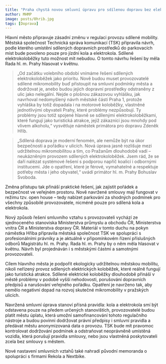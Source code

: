 ```yaml
---
title: "Praha chystá novou smluvní úpravu pro sdílenou dopravu bez elektrokoloběžek"
author: MHMP
image: posts/0hrib.jpg
tags: [Doprava]
---
```


Hlavní město připravuje zásadní změnu v regulaci provozu sdílené mobility. Městská společnost Technická správa komunikací (TSK) připravila návrh, podle kterého umístění sdílených dopravních prostředků do parkovacích míst bude povoleno pouze pro jízdní kola a elektrokola. Sdílené elektrokoloběžky tuto možnost mít nebudou. O tomto návrhu řešení by měla Rada hl. m. Prahy hlasovat v květnu.

> „Od začátku volebního období vnímáme řešení sdílených elektrokoloběžek jako prioritu. Nově budou muset provozovatelé sdílené mikromobility buď přistoupit na smluvní podmínky města a dodržovat je, anebo budou jejich dopravní prostředky odstraněny z ulic jako nelegální. Nejde o plošnou zákazovou vyhlášku, jak navrhoval nedomyšlený návrh městské části Praha 1, protože vyhláška by totiž dopadala i na motorové koloběžky, vlastněné jednotlivými obyvateli Prahy, které problémy nezpůsobují. Ty problémy jsou totiž spojené hlavně se sdílenými elektrokoloběžkami, které fungují jako turistická atrakce, jejíž zákazníci jsou mnohdy pod vlivem alkoholu,“ vysvětluje náměstek primátora pro dopravu Zdeněk Hřib.

> „Sdílená doprava je moderní fenomén, ale nemůže být na úkor bezpečnosti a pořádku v ulicích. Nová úprava jasně rozlišuje mezi udržitelnou mikromobilitou a tím, co Pražanům dlouhodobě vadí – neukázněným provozem sdílených elektrokoloběžek. Jsem rád, že se daří nalézat systémové řešení s podporou napříč koalicí i odbornými institucemi. Jde o opatření, které je férové, vymahatelné a respektuje potřeby města i jeho obyvatel,“ uvádí primátor hl. m. Prahy Bohuslav Svoboda.

Změna přístupu tak přináší praktické řešení, jak zajistit pořádek a bezpečnost ve veřejném prostoru. Nově navržené smlouvy mají fungovat v režimu tzv. open house – tedy nabízet parkování za shodných podmínek pro všechny způsobilé provozovatele, nicméně pouze pro sdílená kola a elektrokola.

Nový způsob řešení smluvního vztahu s provozovateli vychází ze sjednoceného stanoviska Ministerstva průmyslu a obchodu ČR, Ministerstva vnitra ČR a Ministerstva dopravy ČR. Materiál v tomto duchu na pokyn náměstka Hřiba připravila městská společnost TSK ve spolupráci s profesionálními právníky a je aktuálně v připomínkovém řízení příslušných odborů Magistrátu hl. m. Prahy. Rada hl. m. Prahy by o něm měla hlasovat v květnu. Návrh byl projednáván i s městskými částmi a samotnými provozovateli.

Cílem hlavního města je podpořit ekologicky udržitelnou městskou mobilitu, nikoli neřízený provoz sdílených elektrických koloběžek, které reálně fungují jako turistická atrakce. Sdílené elektrické koloběžky dlouhodobě přináší v městě problémy v podobě vyšší nehodovosti, porušování dopravních předpisů a narušování veřejného pořádku. Opatření je navrženo tak, aby nemělo negativní dopad na rozvoj skutečné mikromobility v pražských ulicích.

Navržená smluvní úprava stanoví přísná pravidla: kola a elektrokola smí být odstavena pouze na předem určených stanovištích, provozovatelé budou platit městu úplatu, která umožní samofinancování tohoto regulačního nástroje a budou povinni dodržovat právní předpisy i smluvní pravidla a předávat městu anonymizovaná data o provozu. TSK bude mít pravomoc kontrolovat dodržování podmínek a odstraňovat neoprávněně umístěná vozidla, která porušují pravidla smlouvy, nebo jsou vlastněná poskytovateli zcela bez smlouvy s městem.

Nové nastavení smluvních vztahů také nahradí původní memoranda o spolupráci s firmami Rekola a Nextbike.
